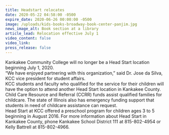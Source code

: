 ```yaml
---
title: Headstart relocates
date: 2020-05-22 04:58:00 -0500
expire_date: 2020-06-26 00:00:00 -0500
image: /uploads/kids-books-broadway-book-center-panjim.jpg
news_image_alt: Book section at a library
article_lead: Relocation effective July 1
video_content: false
video_link:
press_release: false
---
```


Kankakee Community College will no longer be a Head Start location beginning July 1, 2020.&nbsp;<br>“We have enjoyed partnering with this organization,” said Dr. Jose da Silva, KCC vice president for student affairs.&nbsp;<br>KCC students and faculty who qualified for the service for their children will have the option to attend another Head Start location in Kankakee County. Child Care Resource and Referral (CCRR) funds assist qualified families for childcare. The state of Illinois also has emergency funding support that students in need of childcare assistance can request.&nbsp;<br>Head Start at KCC offered a preschool program for children ages 3 to 5 beginning in August 2016. For more information about Head Start in Kankakee County, phone Kankakee School District 111 at 815-802-4954 or Kelly Battrell at 815-802-4966.<br>&nbsp;